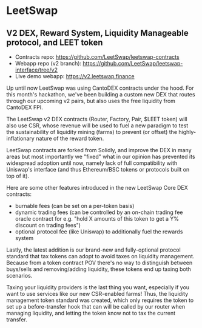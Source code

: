 # LeetSwap
## V2 DEX, Reward System, Liquidity Manageable protocol, and LEET token

- Contracts repo: https://github.com/LeetSwap/leetswap-contracts  
- Webapp repo (v2 branch): https://github.com/LeetSwap/leetswap-interface/tree/v2
- Live demo webapp: https://v2.leetswap.finance

Up until now LeetSwap was using CantoDEX contracts under the hood. For this month's hackathon, we've been building a custom new DEX that routes through our upcoming v2 pairs, but also uses the free liquidity from CantoDEX FPI.

The LeetSwap v2 DEX contracts (Router, Factory, Pair, $LEET token) will also use CSR, whose revenue will be used to fuel a new paradigm to test the sustainability of liquidity mining (farms) to prevent (or offset) the highly-inflationary nature of the reward token.

LeetSwap contracts are forked from Solidly, and improve the DEX in many areas but most importantly we "fixed" what in our opinion has prevented its widespread adoption until now, namely lack of full compatibility with Uniswap's interface (and thus Ethereum/BSC tokens or protocols built on top of it).

Here are some other features introduced in the new LeetSwap Core DEX contracts:
- burnable fees (can be set on a per-token basis)
- dynamic trading fees (can be controlled by an on-chain trading fee oracle contract for e.g. "hold X amounts of this token to get a Y% discount on trading fees")
- optional protocol fee (like Uniswap) to additionally fuel the rewards system

Lastly, the latest addition is our brand-new and fully-optional protocol standard that tax tokens can adopt to avoid taxes on liquidity management. Because from a token contract POV there's no way to distinguish between buys/sells and removing/adding liquidity, these tokens end up taxing both scenarios.

Taxing your liquidity providers is the last thing you want, especially if you want to use services like our new CSR-enabled farms! Thus, the liquidity management token standard was created, which only requires the token to set up a before-transfer hook that can will be called by our router when managing liquidity, and letting the token know not to tax the current transfer.
